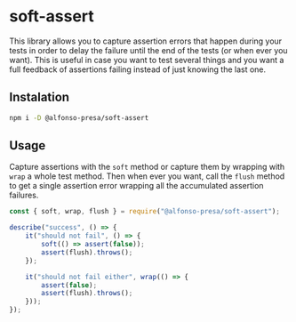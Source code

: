 # soft-assert

This library allows you to capture assertion errors that happen during your tests in order to delay the failure until the end of the tests (or when ever you want). This is useful in case you want to test several things and you want a full feedback of assertions failing instead of just knowing the last one.

## Instalation

```sh
npm i -D @alfonso-presa/soft-assert
```

## Usage

Capture assertions with the `soft` method or capture them by wrapping with `wrap` a whole test method. Then when ever you want, call the `flush` method to get a single assertion error wrapping all the accumulated assertion failures.

```js
const { soft, wrap, flush } = require("@alfonso-presa/soft-assert");

describe("success", () => {
    it("should not fail", () => {
        soft(() => assert(false));
        assert(flush).throws();
    });

    it("should not fail either", wrap(() => {
        assert(false);
        assert(flush).throws();
    }));
});
```
